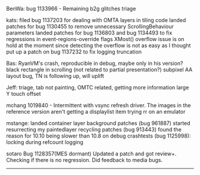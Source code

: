 BenWa:
        bug 1133966 - Remaining b2g glitches
        triage



kats:
        filed bug 1137203 for dealing with OMTA layers in tiling code
        landed patches for bug 1130455 to remove unnecessary ScrollingBehaviour parameters
        landed patches for bug 1136803 and bug 1134493 to fix regressions in event-regions-override flags
        XMost() overflow issue is on hold at the moment since detecting the overflow is not as easy as I thought
        put up a patch on bug 1137232 to fix logging truncation



Bas:
        RyanVM's crash, reproducible in debug, maybe only in his version?
        black rectangle in scrolling (not related to partial presentation?)
        subpixel AA layout bug, TN is following up, will uplift



Jeff:
        triage, tab not painting, OMTC related, getting more information
        large Y touch offset



mchang
        1019840 - Intermittent with vsync refresh driver. The images in the reference version aren't getting a displaylist item
        trying rr on an emulator



mstange:
        landed container layer background patches (bug 961887)
        started resurrecting my paintedlayer recycling patches (bug 913443)
        found the reason for 10.10 being slower than 10.8 on debug crashtests (bug 1125998): locking during refcount logging



sotaro
        Bug 1128357(MES dormant) Updated a patch and got review+. Checking if there is no regression.
        Did feedback to media bugs.

________________


